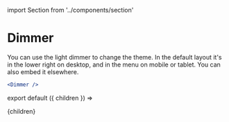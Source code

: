 import Section from '../components/section'

# Dimmer

You can use the light dimmer to change the theme. In the default layout it's in the lower right on desktop, and in the menu on mobile or tablet. You can also embed it elsewhere.

```jsx live
<Dimmer />
```

export default ({ children }) => <Section name='dimmer'>{children}</Section>
